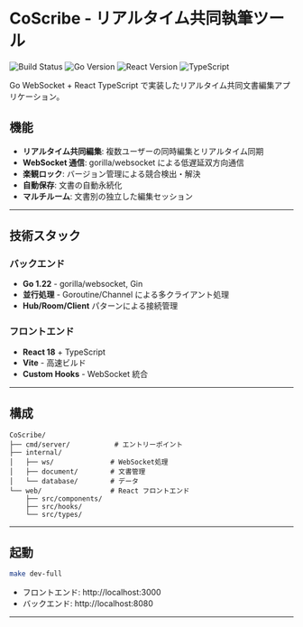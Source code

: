 # CoScribe - リアルタイム共同執筆ツール

![Build Status](https://img.shields.io/badge/build-passing-brightgreen)
![Go Version](https://img.shields.io/badge/Go-1.22-blue)
![React Version](https://img.shields.io/badge/React-18-blue)
![TypeScript](https://img.shields.io/badge/TypeScript-5.0-blue)

Go WebSocket + React TypeScript で実装したリアルタイム共同文書編集アプリケーション。

## 機能

- **リアルタイム共同編集**: 複数ユーザーの同時編集とリアルタイム同期
- **WebSocket 通信**: gorilla/websocket による低遅延双方向通信
- **楽観ロック**: バージョン管理による競合検出・解決
- **自動保存**: 文書の自動永続化
- **マルチルーム**: 文書別の独立した編集セッション

---

## 技術スタック

### バックエンド

- **Go 1.22** - gorilla/websocket, Gin
- **並行処理** - Goroutine/Channel による多クライアント処理
- **Hub/Room/Client** パターンによる接続管理

### フロントエンド

- **React 18** + TypeScript
- **Vite** - 高速ビルド
- **Custom Hooks** - WebSocket 統合

---

## 構成

```
CoScribe/
├── cmd/server/           # エントリーポイント
├── internal/
│   ├── ws/              # WebSocket処理
│   ├── document/        # 文書管理
│   └── database/        # データ
└── web/                 # React フロントエンド
    ├── src/components/
    ├── src/hooks/
    └── src/types/
```

---

## 起動

```bash
make dev-full

```

- フロントエンド: http://localhost:3000
- バックエンド: http://localhost:8080

---
